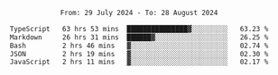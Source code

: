 <div align="center">
<p style="text-align: center;">
<!--START_SECTION:waka-->

```txt
From: 29 July 2024 - To: 28 August 2024

TypeScript   63 hrs 53 mins  ███████████████▓░░░░░░░░░   63.23 %
Markdown     26 hrs 31 mins  ██████▓░░░░░░░░░░░░░░░░░░   26.25 %
Bash         2 hrs 46 mins   ▓░░░░░░░░░░░░░░░░░░░░░░░░   02.74 %
JSON         2 hrs 19 mins   ▓░░░░░░░░░░░░░░░░░░░░░░░░   02.30 %
JavaScript   2 hrs 11 mins   ▓░░░░░░░░░░░░░░░░░░░░░░░░   02.17 %
```

<!--END_SECTION:waka-->
</p>
</div>
